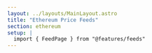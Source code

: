 ```yaml
---
layout: ../layouts/MainLayout.astro
title: "Ethereum Price Feeds"
section: ethereum
setup: |
  import { FeedPage } from "@features/feeds"
---
```


<FeedPage />
